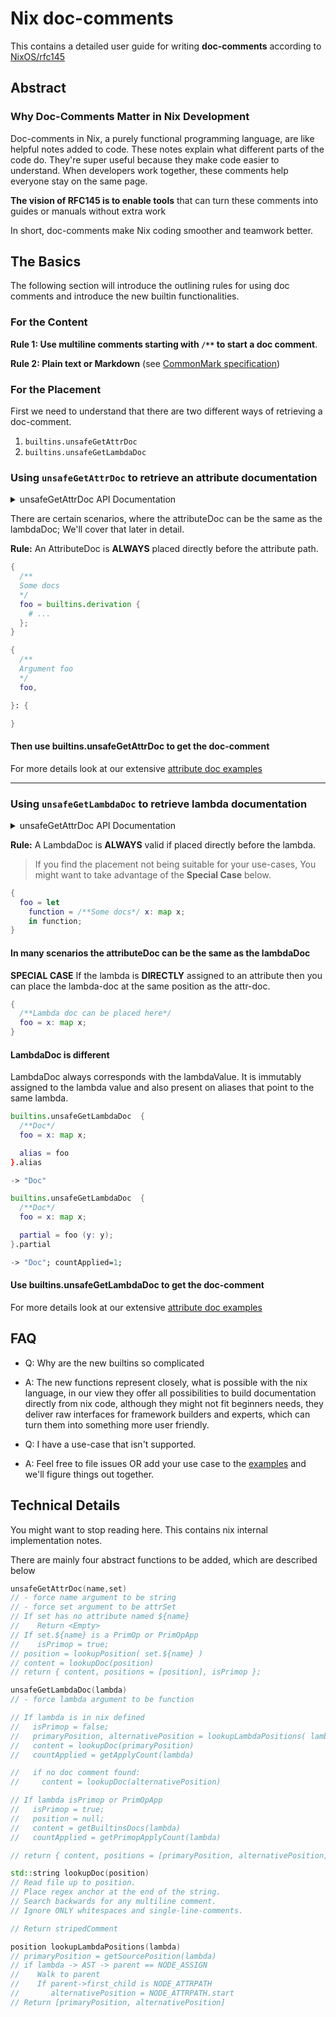 # Nix doc-comments

This contains a detailed user guide for writing **doc-comments** according to [NixOS/rfc145](https://github.com/NixOS/rfcs/pull/145)

## Abstract

### Why Doc-Comments Matter in Nix Development

Doc-comments in Nix, a purely functional programming language, are like helpful notes added to code.
These notes explain what different parts of the code do.
They're super useful because they make code easier to understand.
When developers work together, these comments help everyone stay on the same page.

**The vision of RFC145 is to enable tools** that can turn these comments into guides or manuals without extra work

In short, doc-comments make Nix coding smoother and teamwork better.

## The Basics

The following section will introduce the outlining rules for using doc comments and introduce the new builtin functionalities.

### For the Content

**Rule 1: Use multiline comments starting with `/**` to start a doc comment**.

**Rule 2: Plain text or Markdown** (see [CommonMark specification](https://spec.commonmark.org/0.30/))

### For the Placement

First we need to understand that there are two different ways of retrieving a doc-comment.

1. `builtins.unsafeGetAttrDoc`
2. `builtins.unsafeGetLambdaDoc`

### Using `unsafeGetAttrDoc` to retrieve an attribute documentation

<details>
<summary>unsafeGetAttrDoc API Documentation</summary>

```haskell
unsafeGetAttrDoc :: String ->  { ... } -> {
    --The content, whitespaces removed, indentation preserved, just like ''string''
    content :: String | null;
    --True if the documented value is a primop (only builtins are primops)
    isPrimop :: Boolean;
    --If the documented value is a partially applied lambda
    countApplied? :: Int;
    --List of possible doc positions.
    --The first found comment in the positions order is returned.
    positions :: [
      {
        column :: Int;
        line :: Int;
        file :: String;
      }
    ];
  }
```

> Nix looks **DIRECTLY BEFORE** the position, only whitespaces (\s) or `single-line-comments` (`\s# ...\n`) are allowed in between, the position and the doc-comment.
>
> TIP 🔥 Use `nix repl` and play with `unsafeGetAttrDoc` to find out which placements are valid if you are unsure.

</details>

There are certain scenarios, where the attributeDoc can be the same as the lambdaDoc; We'll cover that later in detail.

**Rule:** An AttributeDoc is **ALWAYS** placed directly before the attribute path.

```nix
{
  /**
  Some docs
  */
  foo = builtins.derivation {
    # ...
  };
}
```

```nix
{
  /**
  Argument foo
  */
  foo,

}: {

}
```

#### Then use **builtins.unsafeGetAttrDoc** to get the doc-comment

For more details look at our extensive [attribute doc examples](./examples/attr.nix)

---

### Using `unsafeGetLambdaDoc` to retrieve lambda documentation

<details>
<summary>unsafeGetAttrDoc API Documentation</summary>

```haskell
unsafeGetLambdaDoc :: String ->  { ... } -> {
    --The content, whitespaces removed, indentation preserved, just like ''string''
    content :: String | null;
    --True if the documented value is a primop (only builtins are primops)
    isPrimop :: Boolean;
    --If the documented value is a partially applied lambda
    countApplied? :: Int;
    --List of possible doc positions.
    --The first found comment in the positions order is returned.
    positions :: [
      {
        column :: Int;
        line :: Int;
        file :: String;
      }
    ];
  }
```

> Nix looks **DIRECTLY BEFORE** the position, only whitespaces (\s) or `single-line-comments` (`\s# ...\n`) are allowed in between, the position and the doc-comment.
>
> TIP 🔥 Use `nix repl` and play with `unsafeGetLambdaDoc` to find out which placements are valid if you are unsure.

</details>

**Rule:** A LambdaDoc is **ALWAYS** valid if placed directly before the lambda.

> If you find the placement not being suitable for your use-cases, You might want to take advantage of the **Special Case** below.

```nix
{
  foo = let 
    function = /**Some docs*/ x: map x; 
    in function;
}
```

#### In many scenarios the attributeDoc can be the same as the lambdaDoc

**SPECIAL CASE** If the lambda is **DIRECTLY** assigned to an attribute then you can place the lambda-doc at the same position as the attr-doc.

```nix
{
  /**Lambda doc can be placed here*/
  foo = x: map x;
}
```

#### LambdaDoc is different

LambdaDoc always corresponds with the lambdaValue. It is immutably assigned to the lambda value and also present on aliases that point to the same lambda.

```nix
builtins.unsafeGetLambdaDoc  {
  /**Doc*/
  foo = x: map x;

  alias = foo
}.alias
```

```nix
-> "Doc"
```

```nix
builtins.unsafeGetLambdaDoc  {
  /**Doc*/
  foo = x: map x;

  partial = foo (y: y);
}.partial
```

```nix
-> "Doc"; countApplied=1;
```

#### Use **builtins.unsafeGetLambdaDoc** to get the doc-comment

For more details look at our extensive [attribute doc examples](./examples/attr.nix)

## FAQ

- Q: Why are the new builtins so complicated
- A: The new functions represent closely, what is possible with the nix language, in our view they offer all possibilities to build documentation directly from nix code, although they might not fit beginners needs, they deliver raw interfaces for framework builders and experts, which can turn them into something more user friendly.

- Q: I have a use-case that isn't supported.
- A: Feel free to file issues OR add your use case to the [examples](./examples/) and we'll figure things out together.

## Technical Details

You might want to stop reading here. This contains nix internal implementation notes.

There are mainly four abstract functions to be added, which are described below

```cpp
unsafeGetAttrDoc(name,set)
// - force name argument to be string 
// - force set argument to be attrSet
// If set has no attribute named ${name}
//    Return <Empty>
// If set.${name} is a PrimOp or PrimOpApp
//    isPrimop = true;
// position = lookupPosition( set.${name} )
// content = lookupDoc(position)
// return { content, positions = [position], isPrimop };
```

```cpp
unsafeGetLambdaDoc(lambda)
// - force lambda argument to be function

// If lambda is in nix defined
//   isPrimop = false;
//   primaryPosition, alternativePosition = lookupLambdaPositions( lambda )
//   content = lookupDoc(primaryPosition)
//   countApplied = getApplyCount(lambda)

//   if no doc comment found:
//     content = lookupDoc(alternativePosition)

// If lambda isPrimop or PrimOpApp
//   isPrimop = true;
//   position = null;
//   content = getBuiltinsDocs(lambda)
//   countApplied = getPrimopApplyCount(lambda)

// return { content, positions = [primaryPosition, alternativePosition], isPrimop, countApplied };
```

```cpp
std::string lookupDoc(position)
// Read file up to position.
// Place regex anchor at the end of the string.
// Search backwards for any multiline comment.
// Ignore ONLY whitespaces and single-line-comments.

// Return stripedComment

```

```cpp
position lookupLambdaPositions(lambda)
// primaryPosition = getSourcePosition(lambda)
// if lambda -> AST -> parent == NODE_ASSIGN
//    Walk to parent
//    If parent->first_child is NODE_ATTRPATH
//       alternativePosition = NODE_ATTRPATH.start
// Return [primaryPosition, alternativePosition]
```
